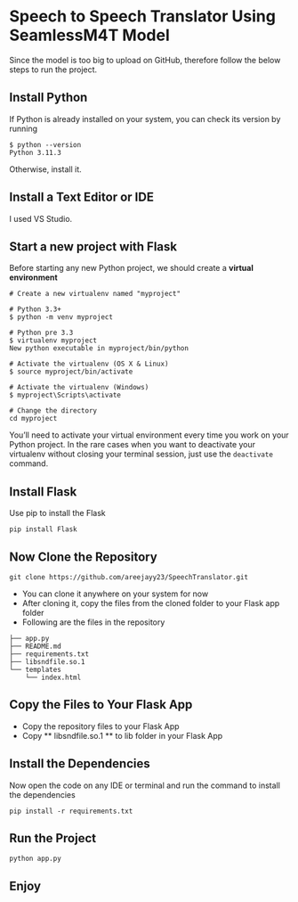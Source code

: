 # Speech to Speech Translator Using SeamlessM4T Model

Since the model is too big to upload on GitHub, therefore follow the below steps to run the project.

## Install Python
If Python is already installed on your system, you can check its version by running
```
$ python --version
Python 3.11.3
```
Otherwise, install it.
## Install a Text Editor or IDE
I used VS Studio.

## Start a new project with Flask
Before starting any new Python project, we should create a **virtual environment**
```
# Create a new virtualenv named "myproject"

# Python 3.3+
$ python -m venv myproject

# Python pre 3.3
$ virtualenv myproject
New python executable in myproject/bin/python

# Activate the virtualenv (OS X & Linux)
$ source myproject/bin/activate

# Activate the virtualenv (Windows)
$ myproject\Scripts\activate

# Change the directory
cd myproject
```
You’ll need to activate your virtual environment every time you work on your Python project. In the rare cases when you want to deactivate your virtualenv without closing your terminal session, just use the `deactivate` command.

## Install Flask
Use pip to install the Flask
```
pip install Flask 
```
## Now Clone the Repository
```
git clone https://github.com/areejayy23/SpeechTranslator.git
```
- You can clone it anywhere on your system for now
-  After cloning it, copy the files from the cloned folder to your Flask app folder
-  Following are the files in the repository
```
├── app.py
├── README.md
├── requirements.txt
├── libsndfile.so.1
└── templates
    └── index.html
```
## Copy the Files to Your Flask App
- Copy the repository files to your Flask App
- Copy ** libsndfile.so.1 ** to lib folder in your Flask App
## Install the Dependencies
Now open the code on any IDE or terminal and run the command to install the dependencies
```
pip install -r requirements.txt
```
## Run the Project

```python app.py```

## Enjoy
